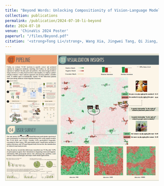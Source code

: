 ```yaml
---
title: "Beyond Words: Unlocking Compositionity of Vision-Language Models with Visualization Insights"
collection: publications
permalink: /publication/2024-07-10-li-beyond
date: 2024-07-10
venue: 'ChinaVis 2024 Poster'
paperurl: "/files/Beyond.pdf"
citation: '<strong>Tong Li</strong>, Wang Xia, Jingwei Tang, Qi Jiang, Yunchao Wang and Guodao Sun*. <em> ChianVis 2024 Poster</em>'
---
```


<img src="/images/Beyond.png" />
